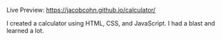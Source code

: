 Live Preview: https://jacobcohn.github.io/calculator/

I created a calculator using HTML, CSS, and JavaScript. 
I had a blast and learned a lot.
